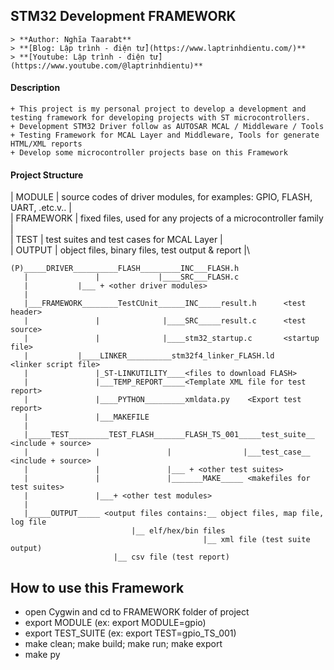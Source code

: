 ## STM32 Development FRAMEWORK
	> **Author: Nghĩa Taarabt**
	> **[Blog: Lập trình - điện tử](https://www.laptrinhdientu.com/)**
	> **[Youtube: Lập trình - điện tử](https://www.youtube.com/@laptrinhdientu)**
#### Description
	+ This project is my personal project to develop a development and testing framework for developing projects with ST microcontrollers.
	+ Development STM32 Driver follow as AUTOSAR MCAL / Middleware / Tools
	+ Testing Framework for MCAL Layer and Middleware, Tools for generate HTML/XML reports
	+ Develop some microcontroller projects base on this Framework

#### Project Structure
| MODULE | source codes of driver modules, for examples: GPIO, FLASH, UART, .etc.v.. |\
| FRAMEWORK | fixed files, used for any projects of a microcontroller family |\
| TEST | test suites and test cases for MCAL Layer |\
| OUTPUT | object files, binary files, test output & report |\

```
(P)_____DRIVER__________FLASH_________INC___FLASH.h
   |	      	   |	         |____SRC___FLASH.c
   |		   |___ + <other driver modules>
   |
   |___FRAMEWORK________TestCUnit______INC_____result.h 	 <test header>
   |               |              |____SRC_____result.c 	 <test source>
   |               |              |____stm32_startup.c 	 	 <startup file>
   |		   |____LINKER__________stm32f4_linker_FLASH.ld 	 <linker script file>
   |               |_ST-LINKUTILITY____<files to download FLASH>
   |               |___TEMP_REPORT_____<Template XML file for test report>
   |               |____PYTHON_________xmldata.py	 <Export test report>
   |               |___MAKEFILE
   |
   |_____TEST_________TEST_FLASH_______FLASH_TS_001_____test_suite__ <include + source>
   |               |               |                |___test_case__ <include + source>
   |               |               |___ + <other test suites> 
   |               |               |_______MAKE_____ <makefiles for test suites>
   |               |___+ <other test modules> 
   |
   |_____OUTPUT_____ <output files contains:__ object files, map file, log file
    					   |__ elf/hex/bin files
                                           |__ xml file (test suite output)
					   |__ csv file (test report)
```

## How to use this Framework
 - open Cygwin and cd to FRAMEWORK folder of project
 - export MODULE (ex: export MODULE=gpio)
 - export TEST_SUITE (ex: export TEST=gpio_TS_001)
 - make clean; make build; make run; make export
 - make py
